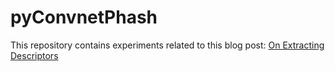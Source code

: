 # pyConvnetPhash

This repository contains experiments related to this blog post:
[On Extracting Descriptors](https://starkdg.github.io/posts/concise-image-descriptor)


